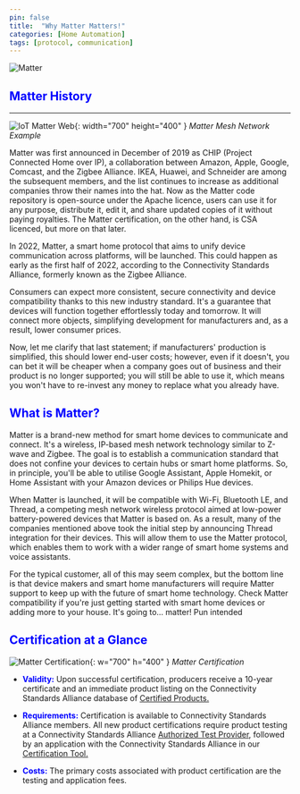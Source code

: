 ```yaml
---
pin: false
title:  "Why Matter Matters!"
categories: [Home Automation]
tags: [protocol, communication]
---
```


![Matter](https://en.wikipedia.org/wiki/File:Logo_of_Matter_connectivity_standard.svg)

## <span style="color: blue;">Matter History</span>
---

![IoT Matter Web](https://cdn.pixabay.com/photo/2017/07/12/08/35/network-2496193_960_720.jpg){: width="700" height="400" }
_Matter Mesh Network Example_

Matter was first announced in December of 2019 as CHIP (Project Connected Home over IP), a collaboration between Amazon, Apple, Google, Comcast, and the Zigbee Alliance. IKEA, Huawei, and Schneider are among the subsequent members, and the list continues to increase as additional companies throw their names into the hat. Now as the Matter code repository is open-source under the Apache licence, users can use it for any purpose, distribute it, edit it, and share updated copies of it without paying royalties. The Matter certification, on the other hand, is CSA licenced, but more on that later.

In 2022, Matter, a smart home protocol that aims to unify device communication across platforms, will be launched. This could happen as early as the first half of 2022, according to the Connectivity Standards Alliance, formerly known as the Zigbee Alliance.

Consumers can expect more consistent, secure connectivity and device compatibility thanks to this new industry standard. It's a guarantee that devices will function together effortlessly today and tomorrow. It will connect more objects, simplifying development for manufacturers and, as a result, lower consumer prices.

Now, let me clarify that last statement; if manufacturers' production is simplified, this should lower end-user costs; however, even if it doesn't, you can bet it will be cheaper when a company goes out of business and their product is no longer supported; you will still be able to use it, which means you won't have to re-invest any money to replace what you already have.

## <span style="color: blue;">What is Matter?</span>

Matter is a brand-new method for smart home devices to communicate and connect. It's a wireless, IP-based mesh network technology similar to Z-wave and Zigbee. The goal is to establish a communication standard that does not confine your devices to certain hubs or smart home platforms. So, in principle, you'll be able to utilise Google Assistant, Apple Homekit, or Home Assistant with your Amazon devices or Philips Hue devices.

When Matter is launched, it will be compatible with Wi-Fi, Bluetooth LE, and Thread, a competing mesh network wireless protocol aimed at low-power battery-powered devices that Matter is based on. As a result, many of the companies mentioned above took the initial step by announcing Thread integration for their devices. This will allow them to use the Matter protocol, which enables them to work with a wider range of smart home systems and voice assistants.

For the typical customer, all of this may seem complex, but the bottom line is that device makers and smart home manufacturers will require Matter support to keep up with the future of smart home technology. Check Matter compatibility if you're just getting started with smart home devices or adding more to your house. It's going to... matter! Pun intended 

## <span style="color: blue;">Certification at a Glance</span>

![Matter Certification](https://cdn.pixabay.com/photo/2020/05/21/05/28/security-5199236_960_720.jpg){: w="700" h="400" }
_Matter Certification_

- <span style="color: blue;">**Validity:**</span> Upon successful certification, producers receive a 10-year certificate and an immediate product listing on the Connectivity Standards Alliance database of [Certified Products.](https://csa-iot.org/csa-iot_products/)

- <span style="color: blue;">**Requirements:**</span> Certification is available to Connectivity Standards Alliance members. All new product certifications require product testing at a Connectivity Standards Alliance [Authorized Test Provider](https://csa-iot.org/certification/testing-providers/), followed by an application with the Connectivity Standards Alliance in our [Certification Tool.](https://csa-iot.org/certification/tools/certification-tool/)

- <span style="color: blue;">**Costs:**</span> The primary costs associated with product certification are the testing and application fees.